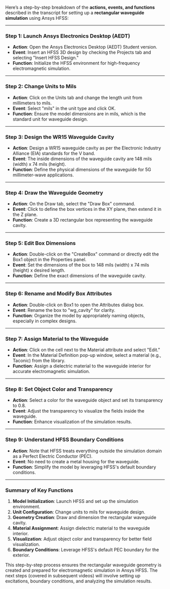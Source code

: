 Here’s a step-by-step breakdown of the **actions, events, and functions** described in the transcript for setting up a **rectangular waveguide simulation** using Ansys HFSS:

---

### **Step 1: Launch Ansys Electronics Desktop (AEDT)**
- **Action**: Open the Ansys Electronics Desktop (AEDT) Student version.
- **Event**: Insert an HFSS 3D design by checking the Projects tab and selecting "Insert HFSS Design."
- **Function**: Initialize the HFSS environment for high-frequency electromagnetic simulation.

---

### **Step 2: Change Units to Mils**
- **Action**: Click on the Units tab and change the length unit from millimeters to mils.
- **Event**: Select "mils" in the unit type and click OK.
- **Function**: Ensure the model dimensions are in mils, which is the standard unit for waveguide design.

---

### **Step 3: Design the WR15 Waveguide Cavity**
- **Action**: Design a WR15 waveguide cavity as per the Electronic Industry Alliance (EIA) standards for the V band.
- **Event**: The inside dimensions of the waveguide cavity are 148 mils (width) x 74 mils (height).
- **Function**: Define the physical dimensions of the waveguide for 5G millimeter-wave applications.

---

### **Step 4: Draw the Waveguide Geometry**
- **Action**: On the Draw tab, select the "Draw Box" command.
- **Event**: Click to define the box vertices in the XY plane, then extend it in the Z plane.
- **Function**: Create a 3D rectangular box representing the waveguide cavity.

---

### **Step 5: Edit Box Dimensions**
- **Action**: Double-click on the "CreateBox" command or directly edit the Box1 object in the Properties panel.
- **Event**: Set the dimensions of the box to 148 mils (width) x 74 mils (height) x desired length.
- **Function**: Define the exact dimensions of the waveguide cavity.

---

### **Step 6: Rename and Modify Box Attributes**
- **Action**: Double-click on Box1 to open the Attributes dialog box.
- **Event**: Rename the box to "wg_cavity" for clarity.
- **Function**: Organize the model by appropriately naming objects, especially in complex designs.

---

### **Step 7: Assign Material to the Waveguide**
- **Action**: Click on the cell next to the Material attribute and select "Edit."
- **Event**: In the Material Definition pop-up window, select a material (e.g., Taconic) from the library.
- **Function**: Assign a dielectric material to the waveguide interior for accurate electromagnetic simulation.

---

### **Step 8: Set Object Color and Transparency**
- **Action**: Select a color for the waveguide object and set its transparency to 0.8.
- **Event**: Adjust the transparency to visualize the fields inside the waveguide.
- **Function**: Enhance visualization of the simulation results.

---

### **Step 9: Understand HFSS Boundary Conditions**
- **Action**: Note that HFSS treats everything outside the simulation domain as a Perfect Electric Conductor (PEC).
- **Event**: No need to create a metal housing for the waveguide.
- **Function**: Simplify the model by leveraging HFSS's default boundary conditions.

---

### **Summary of Key Functions**
1. **Model Initialization**: Launch HFSS and set up the simulation environment.
2. **Unit Configuration**: Change units to mils for waveguide design.
3. **Geometry Creation**: Draw and dimension the rectangular waveguide cavity.
4. **Material Assignment**: Assign dielectric material to the waveguide interior.
5. **Visualization**: Adjust object color and transparency for better field visualization.
6. **Boundary Conditions**: Leverage HFSS's default PEC boundary for the exterior.

This step-by-step process ensures the rectangular waveguide geometry is created and prepared for electromagnetic simulation in Ansys HFSS. The next steps (covered in subsequent videos) will involve setting up excitations, boundary conditions, and analyzing the simulation results.